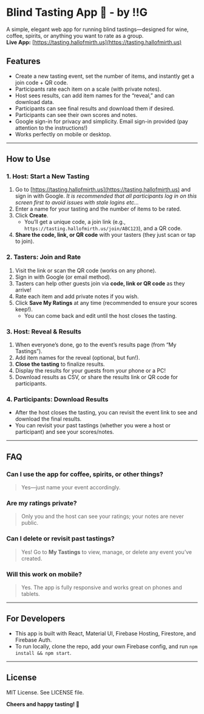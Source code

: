 # Blind Tasting App 🍷 - by !!G

A simple, elegant web app for running blind tastings—designed for wine, coffee, spirits, or anything you want to rate as a group.  
**Live App:** [https://tasting.hallofmirth.us](https://tasting.hallofmirth.us)

## Features

- Create a new tasting event, set the number of items, and instantly get a join code + QR code.
- Participants rate each item on a scale (with private notes).
- Host sees results, can add item names for the “reveal,” and can download data.
- Participants can see final results and download them if desired.
- Participants can see their own scores and notes.
- Google sign-in for privacy and simplicity. Email sign-in provided (pay attention to the instructions!)
- Works perfectly on mobile or desktop.

---

## How to Use

### 1. Host: Start a New Tasting

1. Go to [https://tasting.hallofmirth.us](https://tasting.hallofmirth.us) and sign in with Google. *It is recommended that all participants log in on this screen first to avoid issues with stale logins etc...*
2. Enter a name for your tasting and the number of items to be rated.
3. Click **Create**.  
   - You’ll get a unique code, a join link (e.g., `https://tasting.hallofmirth.us/join/ABC123`), and a QR code.
4. **Share the code, link, or QR code** with your tasters (they just scan or tap to join).

### 2. Tasters: Join and Rate

1. Visit the link or scan the QR code (works on any phone).
2. Sign in with Google (or email method).
3. Tasters can help other guests join via **code, link or QR code** as they arrive!
4. Rate each item and add private notes if you wish.
5. Click **Save My Ratings** at any time (recommended to ensure your scores keep!).  
   - You can come back and edit until the host closes the tasting.

### 3. Host: Reveal & Results

1. When everyone’s done, go to the event’s results page (from “My Tastings”).
2. Add item names for the reveal (optional, but fun!).
3. **Close the tasting** to finalize results.
4. Display the results for your guests from your phone or a PC!
5. Download results as CSV, or share the results link or QR code for participants.

### 4. Participants: Download Results

- After the host closes the tasting, you can revisit the event link to see and download the final results.
- You can revisit your past tastings (whether you were a host or participant) and see your scores/notes.

---

## FAQ

### Can I use the app for coffee, spirits, or other things?

> Yes—just name your event accordingly.

### Are my ratings private?

> Only you and the host can see your ratings; your notes are never public.

### Can I delete or revisit past tastings?

> Yes! Go to **My Tastings** to view, manage, or delete any event you’ve created.

### Will this work on mobile?

> Yes. The app is fully responsive and works great on phones and tablets.
---

## For Developers

- This app is built with React, Material UI, Firebase Hosting, Firestore, and Firebase Auth.
- To run locally, clone the repo, add your own Firebase config, and run `npm install && npm start`.

---

## License

MIT License. See LICENSE file.


**Cheers and happy tasting! 🍷**
